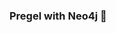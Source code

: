 ### Pregel with Neo4j 🚀



































































































































 




























































































































































































































































